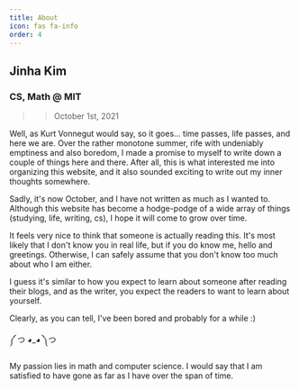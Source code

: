 ```yaml
---
title: About
icon: fas fa-info
order: 4
---
```

## Jinha Kim 

### CS, Math @ MIT 
>> October 1st, 2021 

Well, as Kurt Vonnegut would say, so it goes... time passes, life passes, and here we are. Over the rather monotone summer, rife with undeniably emptiness and also boredom, I made a promise to myself to write down a couple of things here and there. After all, this is what interested me into organizing this website, and it also sounded exciting to write out my inner thoughts somewhere. 

Sadly, it's now October, and I have not written as much as I wanted to.  Although this website has become a hodge-podge of a wide array of things (studying, life, writing, cs), I hope it will come to grow over time.

It feels very nice to think that someone is actually reading this. It's most likely that I don't know you in real life, but if you do know me, hello and greetings. Otherwise, I can safely assume that you don't know too much about who I am either.  

I guess it's similar to how you expect to learn about someone after reading their blogs, and as the writer, you expect the readers to want to learn about yourself. 

Clearly, as you can tell, I've been bored and probably for a while :) 

༼ つ ◕_◕ ༽つ

<!-- I was born in Masschusetts on December 31st, 2003 with one issue, that being the 13-hour time difference between Korea and America. So, I got my Korean passport (parents are korean citizen), and it says that I was born on January 1st, 2004. By all means, being born in two different years isn't the sort of thing you can see too often. I mean a typical Korean / American dual citizen would have an age difference of 1, it differs by 2 for me.  -->

My passion lies in math and computer science. I would say that I am satisfied to have gone as far as I have over the span of time. 

<!-- where I really was so bad that I had to sink into utter misery everytime I looked at my code. It is interesting to note that I seem to be a victim of the initial stages of the dunning-kruger effect but from right to left, not left to right. As with all things, with more time spent attempting to accept any such cognitive bias, I found myself having become quite decent in competitive programming.  --> 

<!-- $\exists{\textrm{human}} \notin \textrm{humans}$.  -->

<!-- No worries though, I am full of surprises?   -->